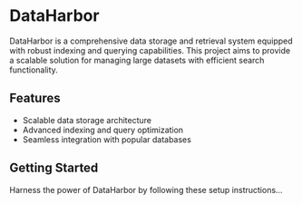 # DataHarbor

DataHarbor is a comprehensive data storage and retrieval system equipped with robust indexing and querying capabilities. This project aims to provide a scalable solution for managing large datasets with efficient search functionality.

## Features
- Scalable data storage architecture
- Advanced indexing and query optimization
- Seamless integration with popular databases

## Getting Started
Harness the power of DataHarbor by following these setup instructions...
